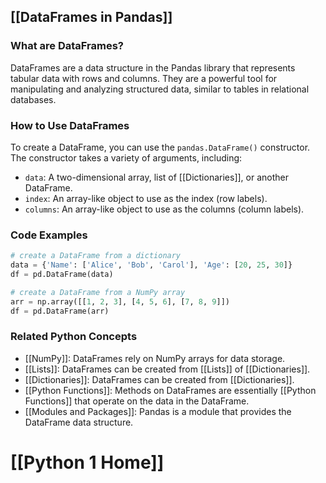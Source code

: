 ## [[DataFrames in Pandas]]

### What are DataFrames?
DataFrames are a data structure in the Pandas library that represents tabular data with rows and columns. They are a powerful tool for manipulating and analyzing structured data, similar to tables in relational databases.

### How to Use DataFrames
To create a DataFrame, you can use the `pandas.DataFrame()` constructor. The constructor takes a variety of arguments, including:

- `data`: A two-dimensional array, list of [[Dictionaries]], or another DataFrame.
- `index`: An array-like object to use as the index (row labels).
- `columns`: An array-like object to use as the columns (column labels).

### Code Examples
```python
# create a DataFrame from a dictionary
data = {'Name': ['Alice', 'Bob', 'Carol'], 'Age': [20, 25, 30]}
df = pd.DataFrame(data)

# create a DataFrame from a NumPy array
arr = np.array([[1, 2, 3], [4, 5, 6], [7, 8, 9]])
df = pd.DataFrame(arr)
```

### Related Python Concepts
- [[NumPy]]: DataFrames rely on NumPy arrays for data storage.
- [[Lists]]: DataFrames can be created from [[Lists]] of [[Dictionaries]].
- [[Dictionaries]]: DataFrames can be created from [[Dictionaries]].
- [[Python Functions]]: Methods on DataFrames are essentially [[Python Functions]] that operate on the data in the DataFrame.
- [[Modules and Packages]]: Pandas is a module that provides the DataFrame data structure.
# [[Python 1 Home]]
